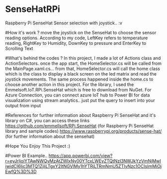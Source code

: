 # SenseHatRPi
Raspberry Pi SenseHat Sensor selection with joystick.. :v

#How it's work ?
move the joystick on the SenseHat to choose the sensor reading options. According to my code, LeftKey refers to temperature reading, RightKey to Humidity, DownKey to pressure and EnterKey to Scrolling Text

#What's behind the codes ?
In this project, I made a lot of Actions class and ActionSelectors. once the app start, the HomeSelector.cs will be called from the MainPage.xaml.cs... from that, HomeSelector.cs will call the home class which is the class to display a black screen on the led matrix and read the joystick movements. The same process happened inside the home.cs to choose another action in this project.
For the library, I used the Emmelsoft.IoT.RPi.SenseHat which is free to download from NuGet.
For Azure Connection, you can connect azure IoT hub to Power BI for data visualization using stream analytics.. just put the query to insert into your output from input

#References
for further information about Raspberry Pi SenseHat and it's library on C#, you can access these links
https://github.com/emmellsoft/RPi.SenseHat (for Raspberry Pi SenseHat library and sample codes)
https://www.raspberrypi.org/products/sense-hat/ (for further information about the sensehat)

#Hope You Enjoy This Project :)

#Power BI Example..
https://app.powerbi.com/view?r=eyJrIjoiYTAwNWQyMzAtZWIxNy00YTcxLWEyZTQtNzI3NWJkYzVmNjMwIiwidCI6Ijc3MTQ1ZjljLTgxY2ItNGVlMy1hYTRjLTRmNmU5ZTIyNzc1OCIsImMiOjEwfQ%3D%3D
